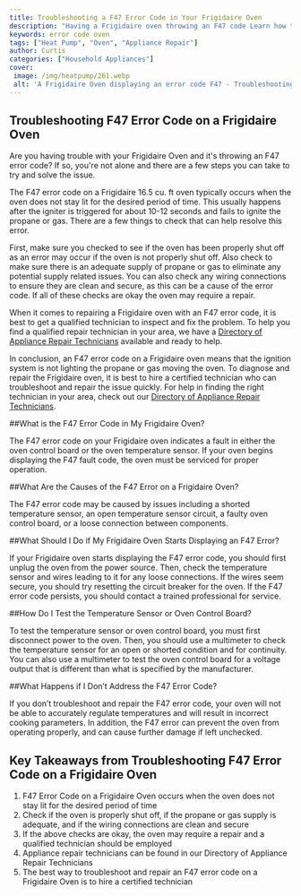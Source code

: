```yaml
---
title: Troubleshooting a F47 Error Code in Your Frigidaire Oven
description: "Having a Frigidaire oven throwing an F47 code Learn how to quickly and easily troubleshoot for the cause of this error In this blog post get a step-by-step guide to diagnosis and resolution"
keywords: error code oven
tags: ["Heat Pump", "Oven", "Appliance Repair"]
author: Curtis
categories: ["Household Appliances"]
cover: 
 image: /img/heatpump/261.webp
 alt: 'A Frigidaire Oven displaying an error code F47 - Troubleshooting a F47 Error Code in Your Frigidaire Oven'
---
```

## Troubleshooting F47 Error Code on a Frigidaire Oven

Are you having trouble with your Frigidaire Oven and it's throwing an F47 error code? If so, you're not alone and there are a few steps you can take to try and solve the issue.

The F47 error code on a Frigidaire 16.5 cu. ft oven typically occurs when the oven does not stay lit for the desired period of time. This usually happens after the igniter is triggered for about 10-12 seconds and fails to ignite the propane or gas. There are a few things to check that can help resolve this error.

First, make sure you checked to see if the oven has been properly shut off as an error may occur if the oven is not properly shut off. Also check to make sure there is an adequate supply of propane or gas to eliminate any potential supply related issues. You can also check any wiring connections to ensure they are clean and secure, as this can be a cause of the error code. If all of these checks are okay the oven may require a repair.

When it comes to repairing a Frigidaire oven with an F47 error code, it is best to get a qualified technician to inspect and fix the problem. To help you find a qualified repair technician in your area, we have a [Directory of Appliance Repair Technicians](./pages/appliance-repair-technicians) available and ready to help.

In conclusion, an F47 error code on a Frigidaire oven means that the ignition system is not lighting the propane or gas moving the oven. To diagnose and repair the Frigidaire oven, it is best to hire a certified technician who can troubleshoot and repair the issue quickly. For help in finding the right technician in your area, check out our [Directory of Appliance Repair Technicians](./pages/appliance-repair-technicians).

##What is the F47 Error Code in My Frigidaire Oven?

The F47 error code on your Frigidaire oven indicates a fault in either the oven control board or the oven temperature sensor. If your oven begins displaying the F47 fault code, the oven must be serviced for proper operation.

##What Are the Causes of the F47 Error on a Frigidaire Oven?

The F47 error code may be caused by issues including a shorted temperature sensor, an open temperature sensor circuit, a faulty oven control board, or a loose connection between components.

##What Should I Do if My Frigidaire Oven Starts Displaying an F47 Error?

If your Frigidaire oven starts displaying the F47 error code, you should first unplug the oven from the power source. Then, check the temperature sensor and wires leading to it for any loose connections. If the wires seem secure, you should try resetting the circuit breaker for the oven. If the F47 error code persists, you should contact a trained professional for service.

##How Do I Test the Temperature Sensor or Oven Control Board?

To test the temperature sensor or oven control board, you must first disconnect power to the oven. Then, you should use a multimeter to check the temperature sensor for an open or shorted condition and for continuity. You can also use a multimeter to test the oven control board for a voltage output that is different than what is specified by the manufacturer.

##What Happens if I Don’t Address the F47 Error Code?

If you don’t troubleshoot and repair the F47 error code, your oven will not be able to accurately regulate temperatures and will result in incorrect cooking parameters. In addition, the F47 error can prevent the oven from operating properly, and can cause further damage if left unchecked.

## Key Takeaways from Troubleshooting F47 Error Code on a Frigidaire Oven
1. F47 Error Code on a Frigidaire Oven occurs when the oven does not stay lit for the desired period of time 
2. Check if the oven is properly shut off, if the propane or gas supply is adequate, and if the wiring connections are clean and secure
3. If the above checks are okay, the oven may require a repair and a qualified technician should be employed
4. Appliance repair technicians can be found in our Directory of Appliance Repair Technicians
5. The best way to troubleshoot and repair an F47 error code on a Frigidaire Oven is to hire a certified technician
